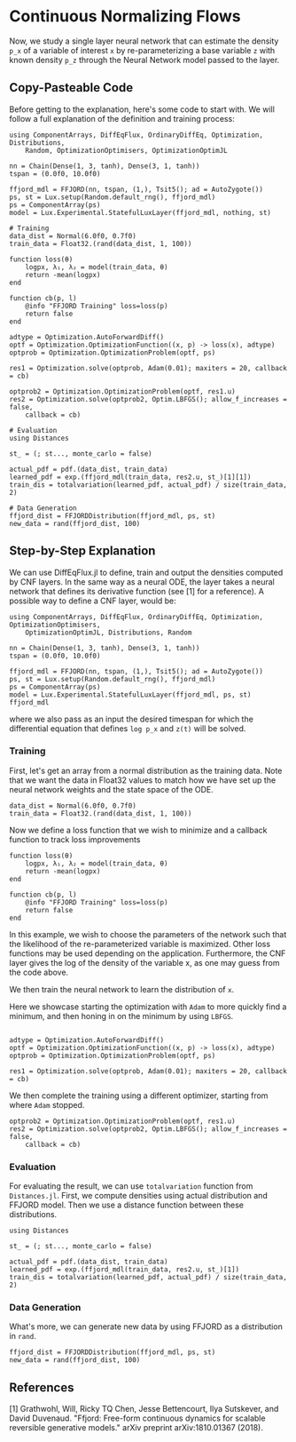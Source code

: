 # Continuous Normalizing Flows

Now, we study a single layer neural network that can estimate the density `p_x` of a variable of interest `x` by re-parameterizing a base variable `z` with known density `p_z` through the Neural Network model passed to the layer.

## Copy-Pasteable Code

Before getting to the explanation, here's some code to start with. We will
follow a full explanation of the definition and training process:

```@example cnf
using ComponentArrays, DiffEqFlux, OrdinaryDiffEq, Optimization, Distributions,
    Random, OptimizationOptimisers, OptimizationOptimJL

nn = Chain(Dense(1, 3, tanh), Dense(3, 1, tanh))
tspan = (0.0f0, 10.0f0)

ffjord_mdl = FFJORD(nn, tspan, (1,), Tsit5(); ad = AutoZygote())
ps, st = Lux.setup(Random.default_rng(), ffjord_mdl)
ps = ComponentArray(ps)
model = Lux.Experimental.StatefulLuxLayer(ffjord_mdl, nothing, st)

# Training
data_dist = Normal(6.0f0, 0.7f0)
train_data = Float32.(rand(data_dist, 1, 100))

function loss(θ)
    logpx, λ₁, λ₂ = model(train_data, θ)
    return -mean(logpx)
end

function cb(p, l)
    @info "FFJORD Training" loss=loss(p)
    return false
end

adtype = Optimization.AutoForwardDiff()
optf = Optimization.OptimizationFunction((x, p) -> loss(x), adtype)
optprob = Optimization.OptimizationProblem(optf, ps)

res1 = Optimization.solve(optprob, Adam(0.01); maxiters = 20, callback = cb)

optprob2 = Optimization.OptimizationProblem(optf, res1.u)
res2 = Optimization.solve(optprob2, Optim.LBFGS(); allow_f_increases = false,
    callback = cb)

# Evaluation
using Distances

st_ = (; st..., monte_carlo = false)

actual_pdf = pdf.(data_dist, train_data)
learned_pdf = exp.(ffjord_mdl(train_data, res2.u, st_)[1][1])
train_dis = totalvariation(learned_pdf, actual_pdf) / size(train_data, 2)

# Data Generation
ffjord_dist = FFJORDDistribution(ffjord_mdl, ps, st)
new_data = rand(ffjord_dist, 100)
```

## Step-by-Step Explanation

We can use DiffEqFlux.jl to define, train and output the densities computed by CNF layers. In the same way as a neural ODE, the layer takes a neural network that defines its derivative function (see [1] for a reference). A possible way to define a CNF layer, would be:

```@example cnf2
using ComponentArrays, DiffEqFlux, OrdinaryDiffEq, Optimization, OptimizationOptimisers,
    OptimizationOptimJL, Distributions, Random

nn = Chain(Dense(1, 3, tanh), Dense(3, 1, tanh))
tspan = (0.0f0, 10.0f0)

ffjord_mdl = FFJORD(nn, tspan, (1,), Tsit5(); ad = AutoZygote())
ps, st = Lux.setup(Random.default_rng(), ffjord_mdl)
ps = ComponentArray(ps)
model = Lux.Experimental.StatefulLuxLayer(ffjord_mdl, ps, st)
ffjord_mdl
```

where we also pass as an input the desired timespan for which the differential equation that defines `log p_x` and `z(t)` will be solved.

### Training

First, let's get an array from a normal distribution as the training data. Note that we want the data in Float32
values to match how we have set up the neural network weights and the state space of the ODE.

```@example cnf2
data_dist = Normal(6.0f0, 0.7f0)
train_data = Float32.(rand(data_dist, 1, 100))
```

Now we define a loss function that we wish to minimize and a callback function to track loss improvements

```@example cnf2
function loss(θ)
    logpx, λ₁, λ₂ = model(train_data, θ)
    return -mean(logpx)
end

function cb(p, l)
    @info "FFJORD Training" loss=loss(p)
    return false
end
```

In this example, we wish to choose the parameters of the network such that the likelihood of the re-parameterized variable is maximized. Other loss functions may be used depending on the application. Furthermore, the CNF layer gives the log of the density of the variable x, as one may guess from the code above.

We then train the neural network to learn the distribution of `x`.

Here we showcase starting the optimization with `Adam` to more quickly find a minimum, and then honing in on the minimum by using `LBFGS`.

```@example cnf2

adtype = Optimization.AutoForwardDiff()
optf = Optimization.OptimizationFunction((x, p) -> loss(x), adtype)
optprob = Optimization.OptimizationProblem(optf, ps)

res1 = Optimization.solve(optprob, Adam(0.01); maxiters = 20, callback = cb)
```

We then complete the training using a different optimizer, starting from where `Adam` stopped.

```@example cnf2
optprob2 = Optimization.OptimizationProblem(optf, res1.u)
res2 = Optimization.solve(optprob2, Optim.LBFGS(); allow_f_increases = false,
    callback = cb)
```

### Evaluation

For evaluating the result, we can use `totalvariation` function from `Distances.jl`. First, we compute densities using actual distribution and FFJORD model.
Then we use a distance function between these distributions.

```@example cnf2
using Distances

st_ = (; st..., monte_carlo = false)

actual_pdf = pdf.(data_dist, train_data)
learned_pdf = exp.(ffjord_mdl(train_data, res2.u, st_)[1])
train_dis = totalvariation(learned_pdf, actual_pdf) / size(train_data, 2)
```

### Data Generation

What's more, we can generate new data by using FFJORD as a distribution in `rand`.

```@example cnf2
ffjord_dist = FFJORDDistribution(ffjord_mdl, ps, st)
new_data = rand(ffjord_dist, 100)
```

## References

[1] Grathwohl, Will, Ricky TQ Chen, Jesse Bettencourt, Ilya Sutskever, and David Duvenaud. "Ffjord: Free-form continuous dynamics for scalable reversible generative models." arXiv preprint arXiv:1810.01367 (2018).
